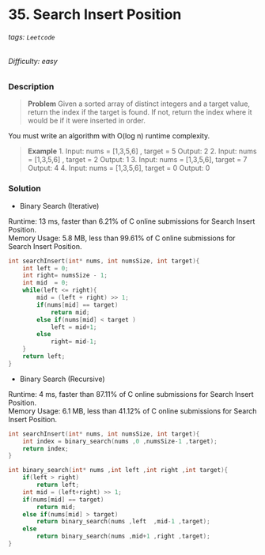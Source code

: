 # 35. Search Insert Position
###### tags: `Leetcode`
###### Difficulty: easy
### Description

>**Problem**
Given a sorted array of distinct integers and a target value, return the index if the target is found. If not, return the index where it would be if it were inserted in order.

You must write an algorithm with O(log n) runtime complexity.

 
>**Example**
>1.
>Input: nums = [1,3,5,6] , target = 5
Output: 2
>2.
>Input: nums = [1,3,5,6] , target = 2
Output: 1
>3.
>Input: nums = [1,3,5,6], target = 7
Output: 4
>4.
>Input: nums = [1,3,5,6], target = 0
Output: 0


### Solution
* Binary Search (Iterative)

Runtime: 13 ms, faster than 6.21% of C online submissions for Search Insert Position.   
Memory Usage: 5.8 MB, less than 99.61% of C online submissions for Search Insert Position.   

```c 
int searchInsert(int* nums, int numsSize, int target){
    int left = 0;
    int right= numsSize - 1;
    int mid  = 0;
    while(left <= right){
        mid = (left + right) >> 1;
        if(nums[mid] == target)
            return mid;
        else if(nums[mid] < target )
            left = mid+1;
        else 
            right= mid-1;
    }
    return left;
}
```

* Binary Search (Recursive)

Runtime: 4 ms, faster than 87.11% of C online submissions for Search Insert Position.   
Memory Usage: 6.1 MB, less than 41.12% of C online submissions for Search Insert Position.  

```c
int searchInsert(int* nums, int numsSize, int target){   
    int index = binary_search(nums ,0 ,numsSize-1 ,target);
    return index;  
}

int binary_search(int* nums ,int left ,int right ,int target){
    if(left > right)
        return left;   
    int mid = (left+right) >> 1;
    if(nums[mid] == target)
        return mid;
    else if(nums[mid] > target)
        return binary_search(nums ,left  ,mid-1 ,target);
    else   
        return binary_search(nums ,mid+1 ,right ,target);         
}
```
